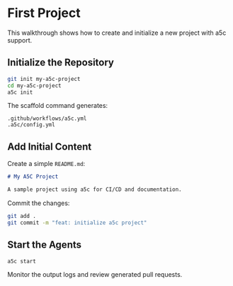  # First Project

 This walkthrough shows how to create and initialize a new project with a5c support.

 ## Initialize the Repository

 ```bash
 git init my-a5c-project
 cd my-a5c-project
 a5c init
 ```

 The scaffold command generates:

 ```text
 .github/workflows/a5c.yml
 .a5c/config.yml
 ```

 ## Add Initial Content

 Create a simple `README.md`:

 ```markdown
 # My A5C Project

 A sample project using a5c for CI/CD and documentation.
 ```

 Commit the changes:

 ```bash
 git add .
 git commit -m "feat: initialize a5c project"
 ```

 ## Start the Agents

 ```bash
 a5c start
 ```

 Monitor the output logs and review generated pull requests.
